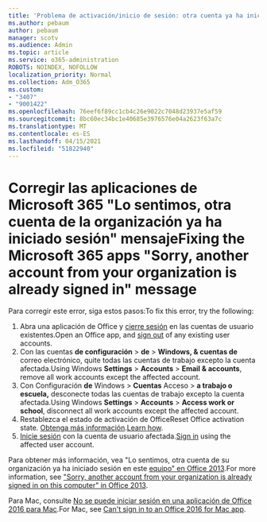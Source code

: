 ```yaml
---
title: 'Problema de activación/inicio de sesión: otra cuenta ya ha iniciado sesión'
ms.author: pebaum
author: pebaum
manager: scotv
ms.audience: Admin
ms.topic: article
ms.service: o365-administration
ROBOTS: NOINDEX, NOFOLLOW
localization_priority: Normal
ms.collection: Adm_O365
ms.custom:
- "3407"
- "9001422"
ms.openlocfilehash: 76eef6f89cc1cb4c26e9022c7048d23937e5af59
ms.sourcegitcommit: 8bc60ec34bc1e40685e3976576e04a2623f63a7c
ms.translationtype: MT
ms.contentlocale: es-ES
ms.lasthandoff: 04/15/2021
ms.locfileid: "51822940"
---
```

# <a name="fixing-the-microsoft-365-apps-sorry-another-account-from-your-organization-is-already-signed-in-message"></a><span data-ttu-id="60c04-102">Corregir las aplicaciones de Microsoft 365 "Lo sentimos, otra cuenta de la organización ya ha iniciado sesión" mensaje</span><span class="sxs-lookup"><span data-stu-id="60c04-102">Fixing the Microsoft 365 apps "Sorry, another account from your organization is already signed in" message</span></span>

<span data-ttu-id="60c04-103">Para corregir este error, siga estos pasos:</span><span class="sxs-lookup"><span data-stu-id="60c04-103">To fix this error, try the following:</span></span>

1. <span data-ttu-id="60c04-104">Abra una aplicación de Office y [cierre sesión](https://support.office.com/article/5a20dc11-47e9-4b6f-945d-478cb6d92071) en las cuentas de usuario existentes.</span><span class="sxs-lookup"><span data-stu-id="60c04-104">Open an Office app, and [sign out](https://support.office.com/article/5a20dc11-47e9-4b6f-945d-478cb6d92071) of any existing user accounts.</span></span>   
2. <span data-ttu-id="60c04-105">Con las cuentas **de configuración**  >  **de**  >  **Windows, & cuentas de** correo electrónico, quite todas las cuentas de trabajo excepto la cuenta afectada.</span><span class="sxs-lookup"><span data-stu-id="60c04-105">Using Windows **Settings** > **Accounts** > **Email & accounts**, remove all work accounts except the affected account.</span></span> 
3. <span data-ttu-id="60c04-106">Con Configuración **de** Windows  >  **Cuentas** Acceso  >  **a trabajo o escuela,** desconecte todas las cuentas de trabajo excepto la cuenta afectada.</span><span class="sxs-lookup"><span data-stu-id="60c04-106">Using Windows **Settings** > **Accounts** > **Access work or school**, disconnect all work accounts except the affected account.</span></span> 
4. <span data-ttu-id="60c04-107">Restablezca el estado de activación de Office</span><span class="sxs-lookup"><span data-stu-id="60c04-107">Reset Office activation state.</span></span> <span data-ttu-id="60c04-108">[Obtenga más información](https://docs.microsoft.com/office365/troubleshoot/activation/reset-office-365-proplus-activation-state
).</span><span class="sxs-lookup"><span data-stu-id="60c04-108">[Learn how](https://docs.microsoft.com/office365/troubleshoot/activation/reset-office-365-proplus-activation-state
).</span></span>
5. <span data-ttu-id="60c04-109">[Inicie sesión](https://support.office.com/article/628ea040-f265-49de-b986-be09c3ebf8a9) con la cuenta de usuario afectada.</span><span class="sxs-lookup"><span data-stu-id="60c04-109">[Sign in](https://support.office.com/article/628ea040-f265-49de-b986-be09c3ebf8a9) using the affected user account.</span></span> 

<span data-ttu-id="60c04-110">Para obtener más información, vea "Lo sentimos, otra cuenta de su organización ya ha iniciado sesión en este [equipo" en Office 2013](https://docs.microsoft.com/office/troubleshoot/error-messages/another-account-already-signed-in).</span><span class="sxs-lookup"><span data-stu-id="60c04-110">For more information, see ["Sorry, another account from your organization is already signed in on this computer" in Office 2013](https://docs.microsoft.com/office/troubleshoot/error-messages/another-account-already-signed-in).</span></span>

<span data-ttu-id="60c04-111">Para Mac, consulte [No se puede iniciar sesión en una aplicación de Office 2016 para Mac](https://docs.microsoft.com/office365/troubleshoot/authentication/sign-in-to-office-2016-for-mac-fail).</span><span class="sxs-lookup"><span data-stu-id="60c04-111">For Mac, see [Can't sign in to an Office 2016 for Mac app](https://docs.microsoft.com/office365/troubleshoot/authentication/sign-in-to-office-2016-for-mac-fail).</span></span>